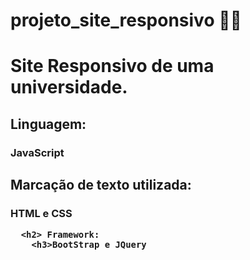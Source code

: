 # projeto_site_responsivo 	:technologist:

<h1>Site Responsivo de uma universidade.
  
 <h2>Linguagem:
   <h3>JavaScript
  
  <h2> Marcação de texto utilizada:
    <h3>HTML e CSS
      
      <h2> Framework:
        <h3>BootStrap e JQuery
